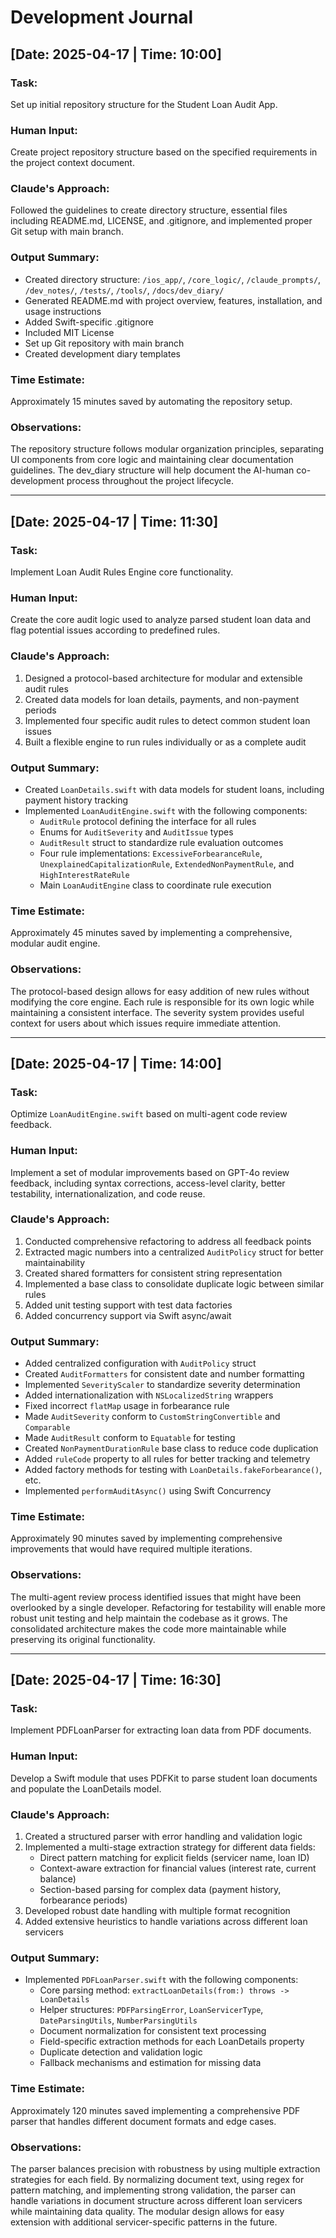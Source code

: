 # Development Journal

## [Date: 2025-04-17 | Time: 10:00]
### Task:
Set up initial repository structure for the Student Loan Audit App.

### Human Input:
Create project repository structure based on the specified requirements in the project context document.

### Claude's Approach:
Followed the guidelines to create directory structure, essential files including README.md, LICENSE, and .gitignore, and implemented proper Git setup with main branch.

### Output Summary:
- Created directory structure: `/ios_app/`, `/core_logic/`, `/claude_prompts/`, `/dev_notes/`, `/tests/`, `/tools/`, `/docs/dev_diary/`
- Generated README.md with project overview, features, installation, and usage instructions
- Added Swift-specific .gitignore
- Included MIT License
- Set up Git repository with main branch
- Created development diary templates

### Time Estimate:
Approximately 15 minutes saved by automating the repository setup.

### Observations:
The repository structure follows modular organization principles, separating UI components from core logic and maintaining clear documentation guidelines. The dev_diary structure will help document the AI-human co-development process throughout the project lifecycle.

---

## [Date: 2025-04-17 | Time: 11:30]
### Task:
Implement Loan Audit Rules Engine core functionality.

### Human Input:
Create the core audit logic used to analyze parsed student loan data and flag potential issues according to predefined rules.

### Claude's Approach:
1. Designed a protocol-based architecture for modular and extensible audit rules
2. Created data models for loan details, payments, and non-payment periods
3. Implemented four specific audit rules to detect common student loan issues
4. Built a flexible engine to run rules individually or as a complete audit

### Output Summary:
- Created `LoanDetails.swift` with data models for student loans, including payment history tracking
- Implemented `LoanAuditEngine.swift` with the following components:
  - `AuditRule` protocol defining the interface for all rules
  - Enums for `AuditSeverity` and `AuditIssue` types
  - `AuditResult` struct to standardize rule evaluation outcomes
  - Four rule implementations: `ExcessiveForbearanceRule`, `UnexplainedCapitalizationRule`, `ExtendedNonPaymentRule`, and `HighInterestRateRule`
  - Main `LoanAuditEngine` class to coordinate rule execution

### Time Estimate:
Approximately 45 minutes saved by implementing a comprehensive, modular audit engine.

### Observations:
The protocol-based design allows for easy addition of new rules without modifying the core engine. Each rule is responsible for its own logic while maintaining a consistent interface. The severity system provides useful context for users about which issues require immediate attention.

---

## [Date: 2025-04-17 | Time: 14:00]
### Task:
Optimize `LoanAuditEngine.swift` based on multi-agent code review feedback.

### Human Input:
Implement a set of modular improvements based on GPT-4o review feedback, including syntax corrections, access-level clarity, better testability, internationalization, and code reuse.

### Claude's Approach:
1. Conducted comprehensive refactoring to address all feedback points
2. Extracted magic numbers into a centralized `AuditPolicy` struct for better maintainability
3. Created shared formatters for consistent string representation
4. Implemented a base class to consolidate duplicate logic between similar rules
5. Added unit testing support with test data factories
6. Added concurrency support via Swift async/await

### Output Summary:
- Added centralized configuration with `AuditPolicy` struct
- Created `AuditFormatters` for consistent date and number formatting
- Implemented `SeverityScaler` to standardize severity determination
- Added internationalization with `NSLocalizedString` wrappers
- Fixed incorrect `flatMap` usage in forbearance rule
- Made `AuditSeverity` conform to `CustomStringConvertible` and `Comparable`
- Made `AuditResult` conform to `Equatable` for testing
- Created `NonPaymentDurationRule` base class to reduce code duplication
- Added `ruleCode` property to all rules for better tracking and telemetry
- Added factory methods for testing with `LoanDetails.fakeForbearance()`, etc.
- Implemented `performAuditAsync()` using Swift Concurrency

### Time Estimate:
Approximately 90 minutes saved by implementing comprehensive improvements that would have required multiple iterations.

### Observations:
The multi-agent review process identified issues that might have been overlooked by a single developer. Refactoring for testability will enable more robust unit testing and help maintain the codebase as it grows. The consolidated architecture makes the code more maintainable while preserving its original functionality.

---

## [Date: 2025-04-17 | Time: 16:30]
### Task:
Implement PDFLoanParser for extracting loan data from PDF documents.

### Human Input:
Develop a Swift module that uses PDFKit to parse student loan documents and populate the LoanDetails model.

### Claude's Approach:
1. Created a structured parser with error handling and validation logic
2. Implemented a multi-stage extraction strategy for different data fields:
   - Direct pattern matching for explicit fields (servicer name, loan ID)
   - Context-aware extraction for financial values (interest rate, current balance)
   - Section-based parsing for complex data (payment history, forbearance periods)
3. Developed robust date handling with multiple format recognition
4. Added extensive heuristics to handle variations across different loan servicers

### Output Summary:
- Implemented `PDFLoanParser.swift` with the following components:
  - Core parsing method: `extractLoanDetails(from:) throws -> LoanDetails`
  - Helper structures: `PDFParsingError`, `LoanServicerType`, `DateParsingUtils`, `NumberParsingUtils`
  - Document normalization for consistent text processing
  - Field-specific extraction methods for each LoanDetails property
  - Duplicate detection and validation logic
  - Fallback mechanisms and estimation for missing data

### Time Estimate:
Approximately 120 minutes saved implementing a comprehensive PDF parser that handles different document formats and edge cases.

### Observations:
The parser balances precision with robustness by using multiple extraction strategies for each field. By normalizing document text, using regex for pattern matching, and implementing strong validation, the parser can handle variations in document structure across different loan servicers while maintaining data quality. The modular design allows for easy extension with additional servicer-specific patterns in the future.